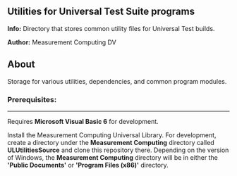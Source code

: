 ## Utilities for Universal Test Suite programs
**Info:** Directory that stores common utility files for Universal Test builds.

**Author:** Measurement Computing DV

## About
Storage for various utilities, dependencies, and common program modules. 

### Prerequisites:
---------------
Requires **Microsoft Visual Basic 6** for development.

Install the Measurement Computing Universal Library. For development, create a directory under the **Measurement Computing** directory called **ULUtilitiesSource** and clone this repository there. Depending on the version of Windows, the **Measurement Computing** directory will be in either the **'Public Documents'** or **'Program Files (x86)'** directory.


